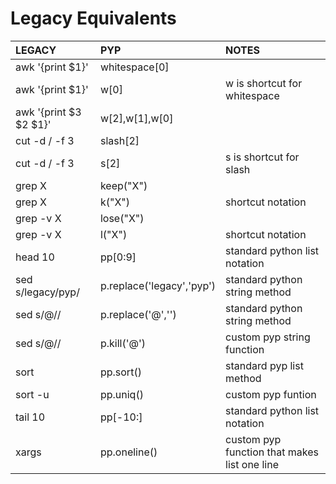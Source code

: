 # Legacy Equivalents




| LEGACY       | PYP            | NOTES                                      |
|:-------------|:------------------|:-------------------------------------------|
| awk '{print $1}'| whitespace[0] ||
| awk '{print $1}'| w[0] | w is shortcut for whitespace|
| awk '{print $3 $2 $1}'| w[2],w[1],w[0] ||
| cut -d / -f 3 | slash[2] ||
| cut -d / -f 3 | s[2] | s is shortcut for slash|
| grep X       | keep("X")         |                                            |
| grep X       | k("X")         | shortcut notation
| grep -v X    | lose("X")         | |
| grep -v X    | l("X")         | shortcut notation|
| head 10 | pp[0:9] |standard python list notation|
|sed s/legacy/pyp/ | p.replace('legacy','pyp') | standard python string method|
|sed s/@// | p.replace('@','') | standard python string method|
|sed s/@// | p.kill('@') | custom pyp string function| 
| sort | pp.sort()|standard pyp list method|
|sort -u| pp.uniq()| custom pyp funtion|
|tail 10| pp[-10:]|standard python list notation| 
|xargs | pp.oneline() | custom pyp function that makes list one line |

